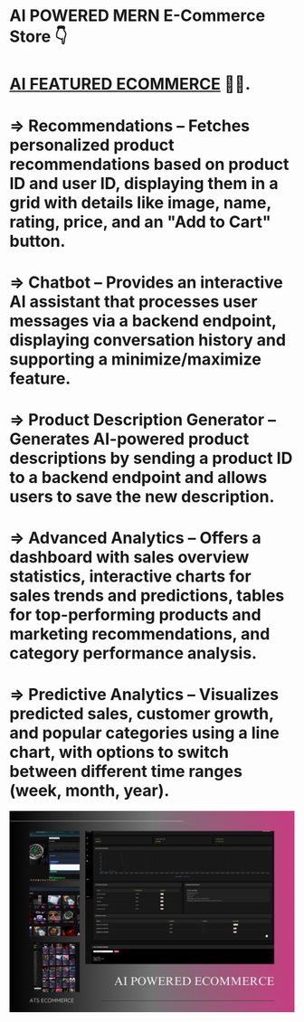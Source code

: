 ﻿# AI POWERED MERN E-Commerce Store 👇

# [AI FEATURED ECOMMERCE]() 🤘🥂.

# => Recommendations – Fetches personalized product recommendations based on product ID and user ID, displaying them in a grid with details like image, name, rating, price, and an "Add to Cart" button.
# => Chatbot – Provides an interactive AI assistant that processes user messages via a backend endpoint, displaying conversation history and supporting a minimize/maximize feature.
# => Product Description Generator – Generates AI-powered product descriptions by sending a product ID to a backend endpoint and allows users to save the new description.
# => Advanced Analytics – Offers a dashboard with sales overview statistics, interactive charts for sales trends and predictions, tables for top-performing products and marketing recommendations, and category performance analysis.
# => Predictive Analytics – Visualizes predicted sales, customer growth, and popular categories using a line chart, with options to switch between different time ranges (week, month, year).

![Project Thumbnail](/thumb.png.png)
